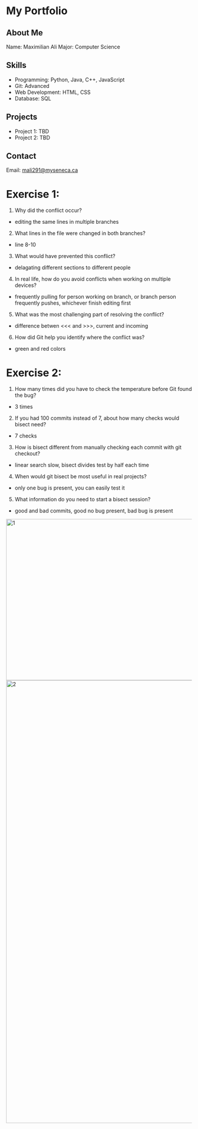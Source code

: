 # My Portfolio

## About Me
Name: Maximilian Ali
Major: Computer Science

## Skills
- Programming: Python, Java, C++, JavaScript
- Git: Advanced
- Web Development: HTML, CSS
- Database: SQL

## Projects
- Project 1: TBD
- Project 2: TBD

## Contact
Email: mali291@myseneca.ca

# Exercise 1:
1. Why did the conflict occur?
- editing the same lines in multiple branches
2. What lines in the file were changed in both branches?
- line 8-10
3. What would have prevented this conflict?
- delagating different sections to different people
4. In real life, how do you avoid conflicts when working on multiple devices?
- frequently pulling for person working on branch, or branch person frequently pushes, whichever finish editing first
5. What was the most challenging part of resolving the conflict?
- difference betwen <<< and >>>, current and incoming
6. How did Git help you identify where the conflict was?
- green and red colors

# Exercise 2:
1. How many times did you have to check the temperature before Git found the bug?
- 3 times
2. If you had 100 commits instead of 7, about how many checks would bisect need?
- 7 checks
3. How is bisect different from manually checking each commit with git checkout?
- linear search slow, bisect divides test by half each time
4. When would git bisect be most useful in real projects?
- only one bug is present, you can easily test it
5. What information do you need to start a bisect session?
- good and bad commits, good no bug present, bad bug is present

<img width="735" height="437" alt="1" src="https://github.com/user-attachments/assets/7edd59c5-a53a-4bee-a92c-0a741b0348d9" />
<img width="1920" height="1200" alt="2" src="https://github.com/user-attachments/assets/a5003d55-08d9-4bef-b1a8-15db41012df6" />
